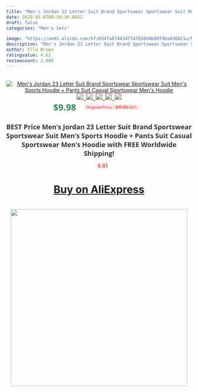 ```yaml
---
title: "Men's Jordan 23 Letter Suit Brand Sportswear Sportswear Suit Men's Sports Hoodie + Pants Suit Casual Sportswear Men's Hoodie"
date: 2020-05-6T08:50:36.892Z
draft: false
categories: "Men's Sets"

image: "https://ae01.alicdn.com/kf/H34fa8744347347658d4b80f9ba436021u/Men-s-Jordan-23-Letter-Suit-Brand-Sportswear-Sportswear-Suit-Men-s-Sports-Hoodie-Pants-Suit.png_220x220.png"
description: "Men's Jordan 23 Letter Suit Brand Sportswear Sportswear Suit Men's Sports Hoodie + Pants Suit Casual Sportswear Men's Hoodie"
author: Ella Brown
ratingvalue: 4.61
reviewcount: 2.888
---
```

<br>
<div style="text-align: center;">
<a href="https://s.click.aliexpress.com/e/_9ymjS9" target="_blank" rel="nofollow noopener noreferrer"><img alt="Men's Jordan 23 Letter Suit Brand Sportswear Sportswear Suit Men's Sports Hoodie + Pants Suit Casual Sportswear Men's Hoodie" class="magnifier-image" src="https://ae01.alicdn.com/kf/H34fa8744347347658d4b80f9ba436021u/Men-s-Jordan-23-Letter-Suit-Brand-Sportswear-Sportswear-Suit-Men-s-Sports-Hoodie-Pants-Suit.png_220x220.png_640x640.jpg">
<br>
<img style="border:1px solid salmon" src="https://ae01.alicdn.com/kf/H34fa8744347347658d4b80f9ba436021u/Men-s-Jordan-23-Letter-Suit-Brand-Sportswear-Sportswear-Suit-Men-s-Sports-Hoodie-Pants-Suit.png_120x120.jpg">&nbsp;&nbsp;<img style="border:1px solid salmon" src="https://ae01.alicdn.com/kf/H57afcf21adfa4bf0aa00c19de0be31f1b/Men-s-Jordan-23-Letter-Suit-Brand-Sportswear-Sportswear-Suit-Men-s-Sports-Hoodie-Pants-Suit.png_120x120.jpg">&nbsp;&nbsp;<img style="border:1px solid salmon" src="https://ae01.alicdn.com/kf/H00c2d8f42acd48d7b777a4deead57afeD/Men-s-Jordan-23-Letter-Suit-Brand-Sportswear-Sportswear-Suit-Men-s-Sports-Hoodie-Pants-Suit.png_120x120.jpg">&nbsp;&nbsp;<img style="border:1px solid salmon" src="https://ae01.alicdn.com/kf/H848eebc6f7154428b96077900587d727M/Men-s-Jordan-23-Letter-Suit-Brand-Sportswear-Sportswear-Suit-Men-s-Sports-Hoodie-Pants-Suit.png_120x120.jpg">&nbsp;&nbsp;<img style="border:1px solid salmon" src="https://ae01.alicdn.com/kf/Ha993f8bf2cbe49c6bbc28da93e620a48s/Men-s-Jordan-23-Letter-Suit-Brand-Sportswear-Sportswear-Suit-Men-s-Sports-Hoodie-Pants-Suit.png_120x120.jpg"></a></div><br0>
<div style="text-align: center;"><span style="background-color: white; border: 0px; box-sizing: border-box; color: seagreen; display: inline-block; font-family: &quot;open sans&quot; , &quot;arial&quot; , &quot;helvetica&quot; , sans-serif , &quot;heiti&quot;; font-size: 24px; font-stretch: inherit; font-weight: 700; line-height: inherit; margin: 0px 10px 0px 0px; padding: 0px; vertical-align: middle;">$9.98 </span>
<span style="background: rgb(255 , 241 , 241); border-radius: 3px; border: 0px; box-sizing: border-box; color: #ff4747; display: inline-block; font-family: inherit; font-size: 12px; font-stretch: inherit; font-style: inherit; font-variant: inherit; font-weight: 600; line-height: inherit; margin: 0px; padding: 2px 5px; transform: scale(0.9); vertical-align: middle;">Original Price : <b style="text-decoration: line-through;">$17.20 </b> 42%&nbsp;&nbsp;</span></div>
<h1 style="color: #333333; display: inline-block; font-family: &quot;open sans&quot; , &quot;arial&quot; , &quot;helvetica&quot; , sans-serif , &quot;heiti&quot;; font-size: 18px; font-stretch: inherit; font-weight: 700; text-align: center;">BEST Price Men's Jordan 23 Letter Suit Brand Sportswear Sportswear Suit Men's Sports Hoodie + Pants Suit Casual Sportswear Men's Hoodie with FREE Worldwide Shipping!</h1>
<div style="color: #ff4747; text-align: center;">
<img src="https://4.bp.blogspot.com/-M0ZcTcb-5uY/XleCXlxnR4I/AAAAAAAAAEc/OrjgMkXV1oMQFaCRZj5HQwOCBcu3w1FegCPcBGAYYCw/s1600/star.png" style="height: 15px;">&nbsp;<b>4.61</b></div>
<div class="button_cont" align="center"><a class="buynow_a" href="https://s.click.aliexpress.com/e/_9ymjS9" target="_blank" rel="nofollow noopener noreferrer"><H1>Buy on AliExpress</H1></a></div><br>
<div class="separator" style="clear: both; text-align: center;">
<img src="https://lh3.googleusercontent.com/-pTy5HemUv9M/XlePHvY0dAI/AAAAAAAAAE4/0nX5iRUoIWY8eMW9Dpxeirr157OZliDIgCLcBGAsYHQ/s1600/badge.gif" width="480">
</div>
